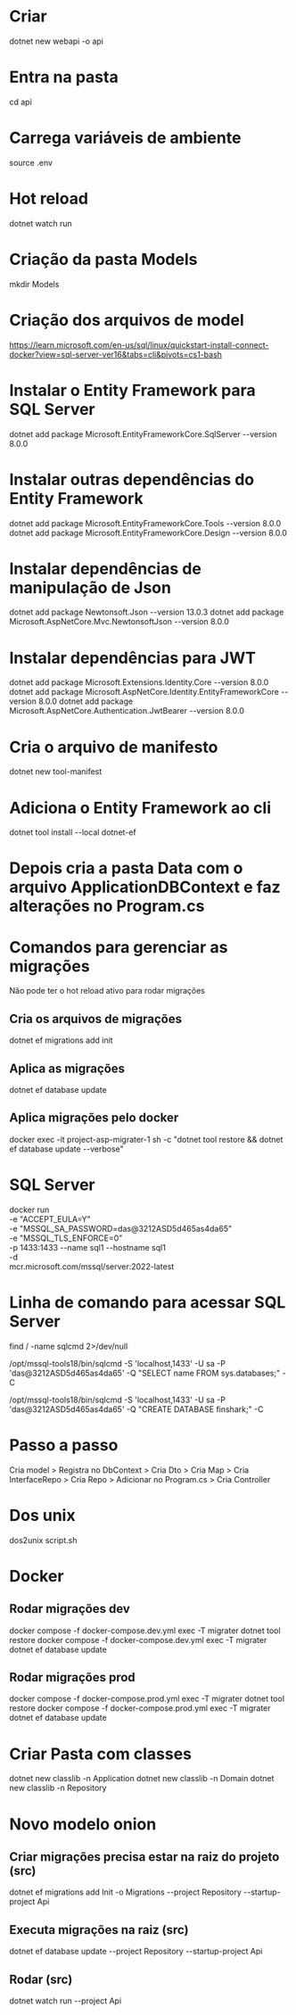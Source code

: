 # Criar
dotnet new webapi -o api

# Entra na pasta
cd api

# Carrega variáveis de ambiente
source .env

# Hot reload
dotnet watch run

# Criação da pasta Models
mkdir Models

# Criação dos arquivos de model

https://learn.microsoft.com/en-us/sql/linux/quickstart-install-connect-docker?view=sql-server-ver16&tabs=cli&pivots=cs1-bash

# Instalar o Entity Framework para SQL Server
dotnet add package Microsoft.EntityFrameworkCore.SqlServer --version 8.0.0

# Instalar outras dependências do Entity Framework
dotnet add package Microsoft.EntityFrameworkCore.Tools --version 8.0.0
dotnet add package Microsoft.EntityFrameworkCore.Design --version 8.0.0

# Instalar dependências de manipulação de Json
dotnet add package Newtonsoft.Json --version 13.0.3
dotnet add package Microsoft.AspNetCore.Mvc.NewtonsoftJson --version 8.0.0

# Instalar dependências para JWT
dotnet add package Microsoft.Extensions.Identity.Core --version 8.0.0
dotnet add package Microsoft.AspNetCore.Identity.EntityFrameworkCore --version 8.0.0
dotnet add package Microsoft.AspNetCore.Authentication.JwtBearer --version 8.0.0

# Cria o arquivo de manifesto
dotnet new tool-manifest

# Adiciona o Entity Framework ao cli
dotnet tool install --local dotnet-ef

# Depois cria a pasta Data com o arquivo ApplicationDBContext e faz alterações no Program.cs

# Comandos para gerenciar as migrações
Não pode ter o hot reload ativo para rodar migrações

## Cria os arquivos de migrações
dotnet ef migrations add init

## Aplica as migrações
dotnet ef database update

## Aplica migrações pelo docker
docker exec -it project-asp-migrater-1 sh -c "dotnet tool restore && dotnet ef database update --verbose"

# SQL Server
docker run \
   -e "ACCEPT_EULA=Y" \
   -e "MSSQL_SA_PASSWORD=das@3212ASD5d465as4da65" \
   -e "MSSQL_TLS_ENFORCE=0" \
   -p 1433:1433 --name sql1 --hostname sql1 \
   -d \
   mcr.microsoft.com/mssql/server:2022-latest

# Linha de comando para acessar SQL Server
find / -name sqlcmd 2>/dev/null

/opt/mssql-tools18/bin/sqlcmd -S 'localhost,1433' -U sa -P 'das@3212ASD5d465as4da65' -Q "SELECT name FROM sys.databases;" -C

/opt/mssql-tools18/bin/sqlcmd -S 'localhost,1433' -U sa -P 'das@3212ASD5d465as4da65' -Q "CREATE DATABASE finshark;" -C

# Passo a passo
Cria model > Registra no DbContext > Cria Dto > Cria Map > Cria InterfaceRepo > Cria Repo > Adicionar no Program.cs > Cria Controller

# Dos unix
dos2unix script.sh

# Docker
## Rodar migrações dev
docker compose -f docker-compose.dev.yml exec -T migrater dotnet tool restore
docker compose -f docker-compose.dev.yml exec -T migrater dotnet ef database update

## Rodar migrações prod
docker compose -f docker-compose.prod.yml exec -T migrater dotnet tool restore
docker compose -f docker-compose.prod.yml exec -T migrater dotnet ef database update

# Criar Pasta com classes
dotnet new classlib -n Application
dotnet new classlib -n Domain
dotnet new classlib -n Repository

# Novo modelo onion
## Criar migrações precisa estar na raiz do projeto (src)
dotnet ef migrations add Init -o Migrations --project Repository --startup-project Api

## Executa migrações na raiz (src)
dotnet ef database update --project Repository --startup-project Api

## Rodar (src)
dotnet watch run --project Api